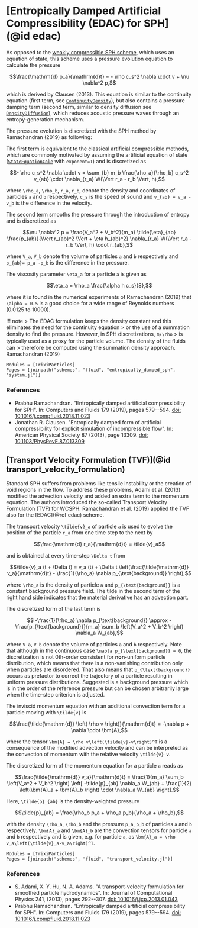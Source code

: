 # [Entropically Damped Artificial Compressibility (EDAC) for SPH](@id edac)

As opposed to the [weakly compressible SPH scheme](weakly_compressible_sph.md), which uses an equation of state,
this scheme uses a pressure evolution equation to calculate the pressure
```math
\frac{\mathrm{d} p_a}{\mathrm{d}t} =  - \rho c_s^2 \nabla \cdot v + \nu \nabla^2 p,
```
which is derived by Clausen (2013). This equation is similar to the continuity equation (first term, see
[`ContinuityDensity`](@ref)), but also contains a pressure damping term (second term, similar to density diffusion
see [`DensityDiffusion`](@ref)), which reduces acoustic pressure waves through an entropy-generation mechanism.

The pressure evolution is discretized with the SPH method by Ramachandran (2019) as following:

The first term is equivalent to the classical artificial compressible methods, which are commonly
motivated by assuming the artificial equation of state ([`StateEquationCole`](@ref) with `exponent=1`)
and is discretized as
```math
- \rho c_s^2 \nabla \cdot v = \sum_{b} m_b \frac{\rho_a}{\rho_b} c_s^2 v_{ab} \cdot \nabla_{r_a} W(\Vert r_a - r_b \Vert, h),
```
where ``\rho_a``, ``\rho_b``,  ``r_a``, ``r_b``, denote the density and coordinates of particles ``a`` and ``b`` respectively, ``c_s``
is the speed of sound and ``v_{ab} = v_a - v_b`` is the difference in the velocity.

The second term smooths the pressure through the introduction of entropy and is discretized as
```math
\nu \nabla^2 p = \frac{V_a^2 + V_b^2}{m_a} \tilde{\eta}_{ab} \frac{p_{ab}}{\Vert r_{ab}^2 \Vert + \eta h_{ab}^2} \nabla_{r_a}
W(\Vert r_a - r_b \Vert, h) \cdot r_{ab},
```
where ``V_a``, ``V_b`` denote the volume of particles ``a`` and ``b`` respectively and ``p_{ab}= p_a -p_b``  is the difference in the pressure.

The viscosity parameter ``\eta_a`` for a particle ``a`` is given as
```math
\eta_a = \rho_a \frac{\alpha h c_s}{8},
```
where it is found in the numerical experiments of Ramachandran (2019) that ``\alpha = 0.5``
is a good choice for a wide range of Reynolds numbers (0.0125 to 10000).

!!! note
    > The EDAC formulation keeps the density constant and this eliminates the need for the continuity equation
    > or the use of a summation density to ﬁnd the pressure. However, in SPH discretizations, ``m/\rho``
    > is typically used as a proxy for the particle volume. The density of the ﬂuids can
    > therefore be computed using the summation density approach.
    Ramachandran (2019)


```@autodocs
Modules = [TrixiParticles]
Pages = [joinpath("schemes", "fluid", "entropically_damped_sph", "system.jl")]
```

### References
- Prabhu Ramachandran. "Entropically damped artiﬁcial compressibility for SPH".
  In: Computers and Fluids 179 (2019), pages 579--594.
  [doi: 10.1016/j.compfluid.2018.11.023](https://doi.org/10.1016/j.compfluid.2018.11.023)
- Jonathan R. Clausen. "Entropically damped form of artificial compressibility for explicit simulation of incompressible flow".
  In: American Physical Society 87 (2013), page 13309.
  [doi: 10.1103/PhysRevE.87.013309](http://dx.doi.org/10.1103/PhysRevE.87.013309)

## [Transport Velocity Formulation (TVF)](@id transport_velocity_formulation)
Standard SPH suffers from problems like tensile instability or the creation of void regions in the flow.
To address these problems, Adami et al. (2013) modified the advection velocity and added an extra term to the momentum equation.
The authors introduced the so-called Transport Velocity Formulation (TVF) for WCSPH. Ramachandran et al. (2019) applied the TVF
also for the [EDAC](@ref edac) scheme.

The transport velocity ``\tilde{v}_a`` of particle ``a`` is used to evolve the position of the particle ``r_a`` from one time step to the next by

```math
\frac{\mathrm{d} r_a}{\mathrm{d}t} = \tilde{v}_a
```

and is obtained at every time-step ``\Delta t`` from

```math
\tilde{v}_a (t + \Delta t) = v_a (t) + \Delta t \left(\frac{\tilde{\mathrm{d}} v_a}{\mathrm{d}t} - \frac{1}{\rho_a} \nabla p_{\text{background}} \right),
```

where ``\rho_a`` is the density of particle ``a`` and ``p_{\text{background}}`` is a constant background pressure field.
The tilde in the second term of the right hand side indicates that the material derivative has an advection part.

The discretized form of the last term is

```math
 -\frac{1}{\rho_a} \nabla p_{\text{background}} \approx  -\frac{p_{\text{background}}}{m_a} \sum_b \left(V_a^2 + V_b^2 \right) \nabla_a W_{ab},
```

where ``V_a``, ``V_b`` denote the volume of particles ``a`` and ``b`` respectively.
Note that although in the continuous case ``\nabla p_{\text{background}} = 0``, the discretization is not 0th-order consistent for **non**-uniform particle distribution,
which means that there is a non-vanishing contribution only when particles are disordered.
That also means that ``p_{\text{background}}`` occurs as prefactor to correct the trajectory of a particle resulting in uniform pressure distributions.
Suggested is a background pressure which is in the order of the reference pressure but can be chosen arbitrarily large when the time-step criterion is adjusted.

The inviscid momentum equation with an additional convection term for a particle moving with ``\tilde{v}`` is

```math
\frac{\tilde{\mathrm{d}} \left( \rho v \right)}{\mathrm{d}t} = -\nabla p +  \nabla \cdot \bm{A},
```

 where the tensor ``\bm{A} = \rho v\left(\tilde{v}-v\right)^T`` is a consequence of the modified
 advection velocity and can be interpreted as the convection of momentum with the relative velocity ``\tilde{v}-v``.

The discretized form of the momentum equation for a particle ``a`` reads as

```math
\frac{\tilde{\mathrm{d}} v_a}{\mathrm{d}t} = \frac{1}{m_a} \sum_b \left(V_a^2 + V_b^2 \right) \left[ -\tilde{p}_{ab} \nabla_a W_{ab} + \frac{1}{2} \left(\bm{A}_a + \bm{A}_b \right) \cdot \nabla_a W_{ab} \right].
```

Here, ``\tilde{p}_{ab}`` is the density-weighted pressure

```math
\tilde{p}_{ab} = \frac{\rho_b p_a + \rho_a p_b}{\rho_a + \rho_b},
```

with the density  ``\rho_a``,  ``\rho_b`` and the pressure  ``p_a``,  ``p_b`` of particles ``a`` and ``b`` respectively. ``\bm{A}_a`` and ``\bm{A}_b`` are the convection tensors for particle ``a`` and ``b`` respectively and is given, e.g. for particle ``a``, as ``\bm{A}_a = \rho v_a\left(\tilde{v}_a-v_a\right)^T``.

```@autodocs
Modules = [TrixiParticles]
Pages = [joinpath("schemes", "fluid", "transport_velocity.jl")]
```

### References
- S. Adami, X. Y. Hu, N. A. Adams.
  "A transport-velocity formulation for smoothed particle hydrodynamics".
  In: Journal of Computational Physics 241, (2013), pages 292--307.
  [doi: 10.1016/j.jcp.2013.01.043](http://dx.doi.org/10.1016/j.jcp.2013.01.043)
- Prabhu Ramachandran. "Entropically damped artiﬁcial compressibility for SPH".
  In: Computers and Fluids 179 (2019), pages 579--594.
  [doi: 10.1016/j.compfluid.2018.11.023](https://doi.org/10.1016/j.compfluid.2018.11.023)
